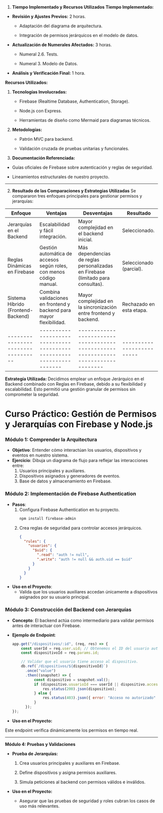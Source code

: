 1. **Tiempo Implementado y Recursos Utilizados**
**Tiempo Implementado:**
- **Revisión y Ajustes Previos:** 2 horas.

	- Adaptación del diagrama de arquitectura.

	- Integración de permisos jerárquicos en el modelo de datos.

- **Actualización de Numerales Afectados:** 3 horas.

	- Numeral 2.6. Tests.

	- Numeral 3. Modelo de Datos.

- **Análisis y Verificación Final:** 1 hora.

**Recursos Utilizados:**

1. **Tecnologías Involucradas:**

	- Firebase (Realtime Database, Authentication, Storage).

	- Node.js con Express.

	- Herramientas de diseño como Mermaid para diagramas técnicos.

2. **Metodologías:**

	- Patrón MVC para backend.

	- Validación cruzada de pruebas unitarias y funcionales.

3. **Documentación Referenciada:**

- Guías oficiales de Firebase sobre autenticación y reglas de seguridad.

- Lineamientos estructurales de nuestro proyecto.

---

2. **Resultado de las Comparaciones y Estrategias Utilizadas**
Se compararon tres enfoques principales para gestionar permisos y jerarquías:

|            Enfoque               |                               Ventajas                            |                                        Desventajas	                            |      **Resultado**      |
|----------------------------------|-------------------------------------------------------------------|--------------------------------------------------------------------------------|-------------------------|
|Jerarquías en el Backend          |Escalabilidad y fácil integración.                                 |Mayor complejidad en el backend inicial.                                        |Seleccionado.            |
|Reglas Dinámicas en Firebase      |Gestión automática de accesos según roles, con menos código manual.|Más dependencias de reglas personalizadas en Firebase (limitado para consultas).|Seleccionado (parcial).  |
|Sistema Híbrido (Frontend-Backend)|Combina validaciones en frontend y backend para mayor flexibilidad.|Mayor complejidad en la sincronización entre frontend y backend.                |Rechazado en esta etapa. |
|----------------------------------|-------------------------------------------------------------------|--------------------------------------------------------------------------------|-------------------------|

**Estrategía Utilizada:** Decidimos emplear un enfoque Jerárquico en el Backend combinado con Reglas en Firebase, debido a su flexibilidad y escalabilidad. Esto permitió una gestión granular de permisos sin comprometer la seguridad.


# Curso Práctico: Gestión de Permisos y Jerarquías con Firebase y Node.js

### **Módulo 1: Comprender la Arquitectura**
- **Objetivo**: Entender cómo interactúan los usuarios, dispositivos y eventos en nuestro sistema.
- **Ejercicio**: Dibuja un diagrama de flujo para reflejar las interacciones entre:
  1. Usuarios principales y auxiliares.
  2. Dispositivos asignados y generadores de eventos.
  3. Base de datos y almacenamiento en Firebase.

### **Módulo 2: Implementación de Firebase Authentication**
- **Pasos**:
  1. Configura Firebase Authentication en tu proyecto.
     ```bash
     npm install firebase-admin
     ```
  2. Crea reglas de seguridad para controlar accesos jerárquicos.
     ```json
     {
       "rules": {
         "usuarios": {
           "$uid": {
             ".read": "auth != null",
             ".write": "auth != null && auth.uid == $uid"
           }
         }
       }
     }
     ```
- **Uso en el Proyecto**:
  - Valida que los usuarios auxiliares accedan únicamente a dispositivos asignados por su usuario principal.

### **Módulo 3: Construcción del Backend con Jerarquías**
- **Concepto**:
  El backend actúa como intermediario para validar permisos antes de interactuar con Firebase.

- **Ejemplo de Endpoint**:
  ```javascript
  app.get("/dispositivos/:id", (req, res) => {
      const userId = req.user.uid; // Obtenemos el ID del usuario autenticado.
      const dispositivoId = req.params.id;

      // Validar que el usuario tiene acceso al dispositivo.
      db.ref(`/dispositivos/${dispositivoId}`)
        .once("value")
        .then((snapshot) => {
            const dispositivo = snapshot.val();
            if (dispositivo.usuarioId === userId || dispositivo.accesoPermisosAux) {
                res.status(200).json(dispositivo);
            } else {
                res.status(403).json({ error: "Acceso no autorizado" });
            }
        });
  });
  ```
- **Uso en el Proyecto:**

Este endpoint verifica dinámicamente los permisos en tiempo real.

---

**Módulo 4: Pruebas y Validaciones**
- **Prueba de Jerarquías:**

	1. Crea usuarios principales y auxiliares en Firebase.

	2. Define dispositivos y asigna permisos auxiliares.

	3. Simula peticiones al backend con permisos válidos e inválidos.

- **Uso en el Proyecto:**

	- Asegurar que las pruebas de seguridad y roles cubran los casos de uso más relevantes.